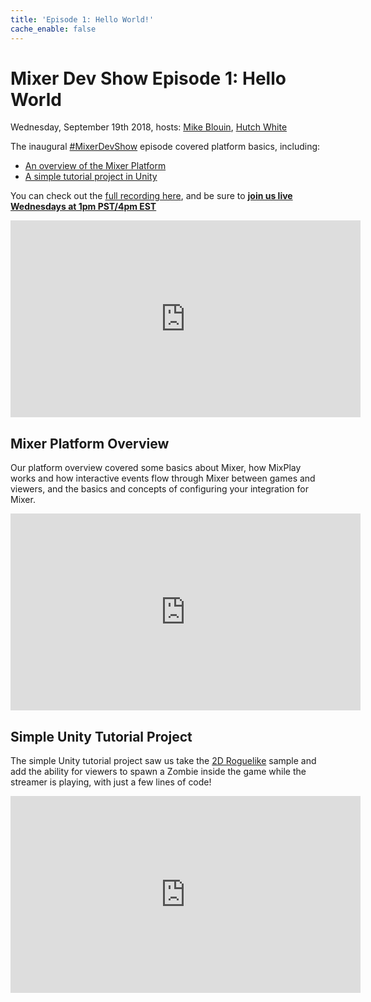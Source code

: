 ```yaml
---
title: 'Episode 1: Hello World!'
cache_enable: false
---
```


# Mixer Dev Show Episode 1: Hello World
Wednesday, September 19th 2018, hosts: [Mike Blouin](https://twitter.com/MichaelBlouin), [Hutch White](https://twitter.com/AechDub)

The inaugural [#MixerDevShow](https://twitter.com/hashtag/MixerDevShow) episode covered platform basics, including:

- [An overview of the Mixer Platform]()
- [A simple tutorial project in Unity]()

You can check out the [full recording here](), and be sure to [**join us live Wednesdays at 1pm PST/4pm EST**](https://mixer.com/MixerDevShow)

<iframe width="560" height="315" src="https://www.youtube.com/embed/sk2CVqdnGOg" frameborder="0" allow="autoplay; encrypted-media" allowfullscreen></iframe>

## Mixer Platform Overview
Our platform overview covered some basics about Mixer, how MixPlay works and how interactive events flow through Mixer between games and viewers, and the basics and concepts of configuring your integration for Mixer.

<iframe width="560" height="315" src="https://www.youtube.com/embed/tpHG4c-rfO8" frameborder="0" allow="autoplay; encrypted-media" allowfullscreen></iframe>

## Simple Unity Tutorial Project
The simple Unity tutorial project saw us take the [2D Roguelike](https://unity3d.com/learn/tutorials/s/2d-roguelike-tutorial) sample and add the ability for viewers to spawn a Zombie inside the game while the streamer is playing, with just a few lines of code!

<iframe width="560" height="315" src="https://www.youtube.com/embed/tpHG4c-rfO8" frameborder="0" allow="autoplay; encrypted-media" allowfullscreen></iframe>